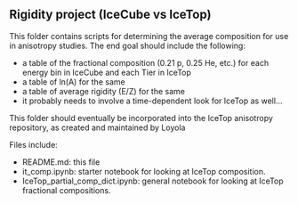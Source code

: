 ## Rigidity project (IceCube vs IceTop)

This folder contains scripts for determining the average composition for use in
anisotropy studies. The end goal should include the following:
- a table of the fractional composition (0.21 p, 0.25 He, etc.) for each energy
  bin in IceCube and each Tier in IceTop
- a table of ln(A) for the same
- a table of average rigidity (E/Z) for the same
- it probably needs to involve a time-dependent look for IceTop as well...

This folder should eventually be incorporated into the IceTop anisotropy
repository, as created and maintained by Loyola

Files include:
- README.md: this file
- it_comp.ipynb: starter notebook for looking at IceTop composition.
- IceTop_partial_comp_dict.ipynb: general notebook for looking at IceTop fractional compositions.